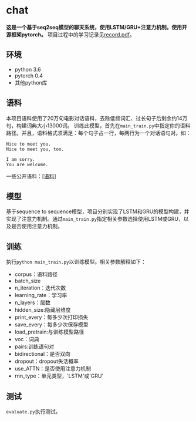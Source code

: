 # chat
**这是一个基于seq2seq模型的聊天系统，使用LSTM/GRU+注意力机制。使用开源框架pytorch。**
项目过程中的学习记录见[record.pdf](./record.pdf)。

## 环境
- python 3.6
- pytorch 0.4
- 其他python库


## 语料
本项目语料使用了20万句电影对话语料，去除低频词汇、过长句子后剩余约14万句，构建词典大小13000词。
训练此模型，首先在```main_train.py```中指定你的语料路径。并且，语料格式须满足：每个句子占一行，每两行为一个对话语句对。如：
```
Nice to meet you.
Nice to meet you, too.

I am sorry.
You are welcome.
```
一些公开语料：[[语料]](https://github.com/rkadlec/ubuntu-ranking-dataset-creator)

## 模型
基于sequence to sequence模型，项目分别实现了LSTM和GRU的模型构建，并实现了注意力机制。通过```main_train.py```指定相关参数选择使用LSTM或GRU，以及是否使用注意力机制。

## 训练
执行```python main_train.py```以训练模型。相关参数解释如下：
- corpus：语料路径
- batch_size
- n_iteration：迭代次数
- learning_rate：学习率
- n_layers：层数
- hidden_size:隐藏层维度
- print_every：每多少次打印损失
- save_every：每多少次保存模型
- load_pretrain:与训练模型路径
- voc：词典
- pairs:训练语句对
- bidirectional：是否双向
- dropout：dropout失活概率
- use_ATTN：是否使用注意力机制
- rnn_type：单元类型，'LSTM'或'GRU'


## 测试
```evaluate.py```执行测试。
